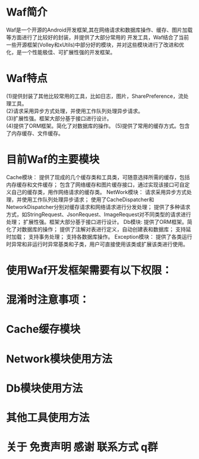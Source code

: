 # Waf简介
  Waf是一个开源的Android开发框架,其在网络请求和数据库操作、缓存、图片加载等方面进行了比较好的封装，并提供了大部分常用的 开发工具，Waf结合了当前一些开源框架(Volley和xUtils)中部分好的模块，并对这些模块进行了改进和优化，是一个性能极佳、可扩展性强的开发框架。
# Waf特点
  (1)提供封装了其他比较常用的工具，比如日志，图片，SharePreference，流处理工具。    
  (2)请求采用异步方式处理，并使用工作队列处理异步请求。   
  (3)扩展性强。框架大部分基于接口进行设计。   
  (4)提供了ORM框架。简化了对数据库的操作。
  (5)提供了常用的缓存方式。包含了内存缓存、文件缓存。
# 目前Waf的主要模块
  Cache模块：
  提供了现成的几个缓存类和工具类，可随意选择所需的缓存，包括内存缓存和文件缓存；
  包含了网络缓存和图片缓存接口，通过实现该接口可自定义自己的缓存类，用作网络请求的缓存类。
  NetWork模块：
  请求采用异步方式处理，并使用工作队列处理异步请求；
  使用了CacheDispatcher和NetworkDispatcher分别对缓存请求和网络请求进行分发处理；
  提供了多种请求方式，如StringRequest、JsonRequest、ImageRequest对不同类型的请求进行处理；
  扩展性强。框架大部分基于接口进行设计。
  Db模块:
  提供了ORM框架。简化了对数据库的操作；
  提供了注解对表进行定义，自动创建表和数据库；
  支持延时加载；
  支持事务处理；
  支持各数据库操作。
  Exception模块：
  提供了各类运行时异常和非运行时异常基类和子类，用户可直接使用该类或扩展该类进行使用。
# 使用Waf开发框架需要有以下权限：
# 混淆时注意事项：
# Cache缓存模块
# Network模块使用方法
# Db模块使用方法
# 其他工具使用方法
# 关于 免责声明 感谢 联系方式 q群 


